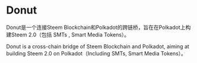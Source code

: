 # Donut

Donut是一个连接Steem Blockchain和Polkadot的跨链桥，旨在在Polkadot上构建Steem 2.0（包括 SMTs , Smart Media Tokens）。

Donut is a cross-chain bridge of Steem Blockchain and Polkadot, aiming at building Steem 2.0 on Polkadot（Including SMTs, Smart Media Tokens）。
